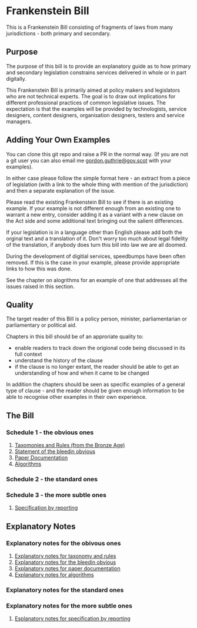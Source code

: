 # Frankenstein Bill

This is a Frankenstein Bill consisting of fragments of laws from many jurisdictions - both primary and secondary.

## Purpose

The purpose of this bill is to provide an explanatory guide as to how primary and secondary legislation constrains services delivered in whole or in part digitally.

This Frankenstein Bill is primarily aimed at policy makers and legislators who are not technical experts. The goal is to draw out implications for different professional practices of common legislative issues. The expectation is that the examples will be provided by technologists, service designers, content designers, organisation designers, testers and service managers.

## Adding Your Own Examples

You can clone this git repo and raise a PR in the normal way. (If you are not a git user you can also email me gordon.guthrie@gov.scot with your examples).

In either case please follow the simple format here - an extract from a piece of legislation (with a link to the whole thing with mention of the jurisdiction) and then a separate explanation of the issue.

Please read the existing Frankenstein Bill to see if there is an existing example. If your example is not different enough from an existing one to warrant a new entry, consider adding it as a variant with a new clause on the Act side and some additional text bringing out the salient differences.

If your legislation is in a language other than English please add both the orginal text and a translation of it. Don't worry too much about legal fidelity of the translation, if anybody does turn this bill into law we are all doomed.

During the development of digitial services, speedbumps have been often removed. If this is the case in your example, please provide appropriate links to how this was done.

See the chapter on alogrithms for an example of one that addresses all the issues raised in this section.

## Quality

The target reader of this Bill is a policy person, minister, parliamentarian or parliamentary or political aid.

Chapters in this bill should be of an approriate quality to:

* enable readers to track down the origional code being discussed in its full context
* understand the history of the clause
* if the clause is no longer extant, the reader should be able to get an understanding of how and when it came to be changed

In addition the chapters should be seen as specific examples of a general type of clause - and the reader should be given enough information to be able to recognise other examples in their own experience.

## The Bill

### Schedule 1 - the obvious ones

1. [Taxomonies and Rules (from the Bronze Age)](./act/taxonomy_and_rules.html)
2. [Statement of the bleedin obvious](./act/the_bleeding_obvious.html)
1. [Paper Documentation](./act/paper_documentation.html)
1. [Algorithms](./act/algorithms.html)

### Schedule 2 - the standard ones

### Schedule 3 - the more subtle ones

1. [Specification by reporting](./act/specification_by_reporting.html)

## Explanatory Notes

### Explanatory notes for the obivous ones

1. [Explanatory notes for taxonomy and rules](./explanatory_notes/explanatory_notes_for_taxonomy_and_rules.html)
1. [Explanatory notes for the bleedin obvious](./explanatory_notes/explanatory_notes_for_the_bleeding_obvious.html)
1. [Explanatory notes for paper documentation](./explanatory_notes/explanatory_notes_for_paper_documentation.html)
1. [Explanatory notes for algorithms](./explanatory_note_for_algorithms.html)

### Explanatory notes for the standard ones

### Explanatory notes for the more subtle ones

1. [Esplanatory notes for specification by reporting](./act/explanatory_notes_for_specification_by_reporting.html)
